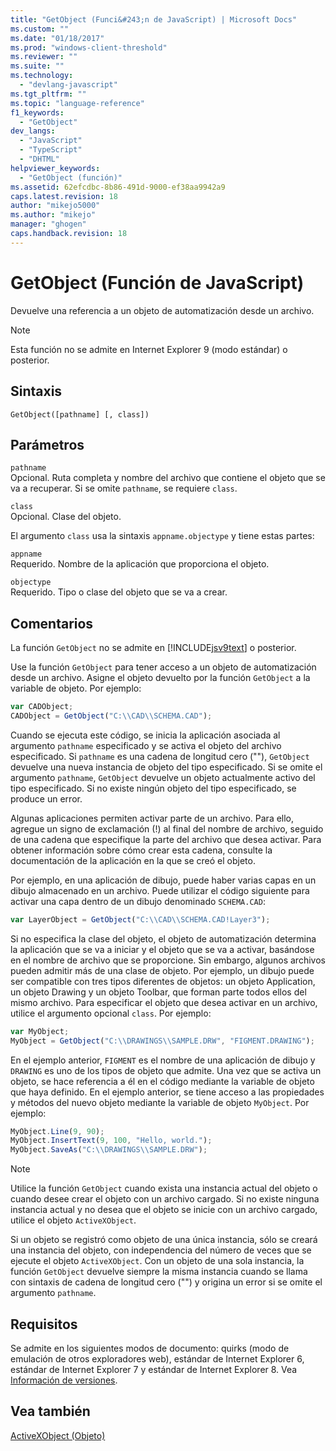 ```yaml
---
title: "GetObject (Funci&#243;n de JavaScript) | Microsoft Docs"
ms.custom: ""
ms.date: "01/18/2017"
ms.prod: "windows-client-threshold"
ms.reviewer: ""
ms.suite: ""
ms.technology: 
  - "devlang-javascript"
ms.tgt_pltfrm: ""
ms.topic: "language-reference"
f1_keywords: 
  - "GetObject"
dev_langs: 
  - "JavaScript"
  - "TypeScript"
  - "DHTML"
helpviewer_keywords: 
  - "GetObject (función)"
ms.assetid: 62efcdbc-8b86-491d-9000-ef38aa9942a9
caps.latest.revision: 18
author: "mikejo5000"
ms.author: "mikejo"
manager: "ghogen"
caps.handback.revision: 18
---
```

# GetObject (Funci&#243;n de JavaScript)
Devuelve una referencia a un objeto de automatización desde un archivo.  
  
> [!NOTE]
>  Esta función no se admite en Internet Explorer 9 \(modo estándar\) o posterior.  
  
## Sintaxis  
  
```  
GetObject([pathname] [, class])  
```  
  
## Parámetros  
 `pathname`  
 Opcional.  Ruta completa y nombre del archivo que contiene el objeto que se va a recuperar.  Si se omite `pathname`, se requiere `class`.  
  
 `class`  
 Opcional.  Clase del objeto.  
  
 El argumento `class` usa la sintaxis `appname.objectype` y tiene estas partes:  
  
 `appname`  
 Requerido.  Nombre de la aplicación que proporciona el objeto.  
  
 `objectype`  
 Requerido.  Tipo o clase del objeto que se va a crear.  
  
## Comentarios  
 La función `GetObject` no se admite en [!INCLUDE[jsv9text](../../javascript/includes/jsv9text-md.md)] o posterior.  
  
 Use la función `GetObject` para tener acceso a un objeto de automatización desde un archivo.  Asigne el objeto devuelto por la función `GetObject` a la variable de objeto.  Por ejemplo:  
  
```javascript  
var CADObject;  
CADObject = GetObject("C:\\CAD\\SCHEMA.CAD");  
```  
  
 Cuando se ejecuta este código, se inicia la aplicación asociada al argumento `pathname` especificado y se activa el objeto del archivo especificado.  Si `pathname` es una cadena de longitud cero \(""\), `GetObject` devuelve una nueva instancia de objeto del tipo especificado.  Si se omite el argumento `pathname`, `GetObject` devuelve un objeto actualmente activo del tipo especificado.  Si no existe ningún objeto del tipo especificado, se produce un error.  
  
 Algunas aplicaciones permiten activar parte de un archivo.  Para ello, agregue un signo de exclamación \(\!\) al final del nombre de archivo, seguido de una cadena que especifique la parte del archivo que desea activar.  Para obtener información sobre cómo crear esta cadena, consulte la documentación de la aplicación en la que se creó el objeto.  
  
 Por ejemplo, en una aplicación de dibujo, puede haber varias capas en un dibujo almacenado en un archivo.  Puede utilizar el código siguiente para activar una capa dentro de un dibujo denominado `SCHEMA.CAD`:  
  
```javascript  
var LayerObject = GetObject("C:\\CAD\\SCHEMA.CAD!Layer3");  
```  
  
 Si no especifica la clase del objeto, el objeto de automatización determina la aplicación que se va a iniciar y el objeto que se va a activar, basándose en el nombre de archivo que se proporcione.  Sin embargo, algunos archivos pueden admitir más de una clase de objeto.  Por ejemplo, un dibujo puede ser compatible con tres tipos diferentes de objetos: un objeto Application, un objeto Drawing y un objeto Toolbar, que forman parte todos ellos del mismo archivo.  Para especificar el objeto que desea activar en un archivo, utilice el argumento opcional `class`.  Por ejemplo:  
  
```javascript  
var MyObject;  
MyObject = GetObject("C:\\DRAWINGS\\SAMPLE.DRW", "FIGMENT.DRAWING");  
```  
  
 En el ejemplo anterior, `FIGMENT` es el nombre de una aplicación de dibujo y `DRAWING` es uno de los tipos de objeto que admite.  Una vez que se activa un objeto, se hace referencia a él en el código mediante la variable de objeto que haya definido.  En el ejemplo anterior, se tiene acceso a las propiedades y métodos del nuevo objeto mediante la variable de objeto `MyObject`.  Por ejemplo:  
  
```javascript  
MyObject.Line(9, 90);  
MyObject.InsertText(9, 100, "Hello, world.");  
MyObject.SaveAs("C:\\DRAWINGS\\SAMPLE.DRW");  
```  
  
> [!NOTE]
>  Utilice la función `GetObject` cuando exista una instancia actual del objeto o cuando desee crear el objeto con un archivo cargado.  Si no existe ninguna instancia actual y no desea que el objeto se inicie con un archivo cargado, utilice el objeto `ActiveXObject`.  
  
 Si un objeto se registró como objeto de una única instancia, sólo se creará una instancia del objeto, con independencia del número de veces que se ejecute el objeto `ActiveXObject`.  Con un objeto de una sola instancia, la función `GetObject` devuelve siempre la misma instancia cuando se llama con sintaxis de cadena de longitud cero \(""\) y origina un error si se omite el argumento `pathname`.  
  
## Requisitos  
 Se admite en los siguientes modos de documento: quirks \(modo de emulación de otros exploradores web\), estándar de Internet Explorer 6, estándar de Internet Explorer 7 y estándar de Internet Explorer 8.  Vea [Información de versiones](../../javascript/reference/javascript-version-information.md).  
  
## Vea también  
 [ActiveXObject \(Objeto\)](../../javascript/reference/activexobject-object-javascript.md)
